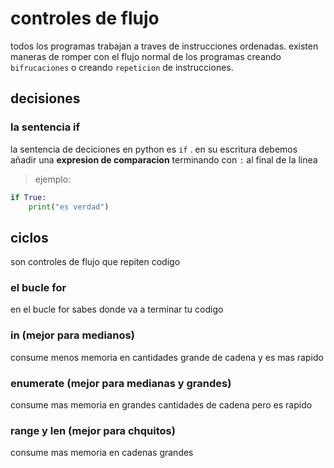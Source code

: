 # controles de flujo
todos los programas trabajan a traves de instrucciones ordenadas.
existen maneras de romper con el flujo normal de los programas creando `bifrucaciones` o creando `repeticion` de instrucciones.
## decisiones
### la sentencia if
la sentencia de deciciones en python es `if` . en su escritura debemos añadir una **expresion de comparacion** terminando con `:` al final de la linea
> ejemplo:

```python
if True:
    print("es verdad")
```
## ciclos
son controles de flujo que repiten codigo
### el bucle for
en el bucle for sabes donde va a terminar tu codigo
### in (mejor para medianos)
consume menos memoria en cantidades grande de cadena y es mas rapido
### enumerate (mejor para medianas y grandes)
consume mas memoria en grandes cantidades de cadena pero es rapido
### range y len (mejor para chquitos)
consume mas memoria en cadenas grandes 

